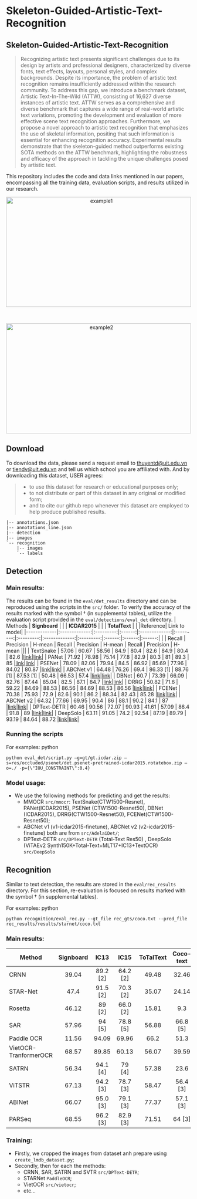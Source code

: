 # Skeleton-Guided-Artistic-Text-Recognition

## Skeleton-Guided-Artistic-Text-Recognition

> Recognizing artistic text presents significant challenges due to its design by artists and professional designers, characterized by diverse fonts, text effects, layouts, personal styles, and complex backgrounds. Despite its importance, the problem of artistic text recognition remains insufficiently addressed within the research community. To address this gap, we introduce a benchmark dataset, Artistic Text-In-The-Wild (ATTW), consisting of 16,627 diverse instances of artistic text. ATTW serves as a comprehensive and diverse benchmark that captures a wide range of real-world artistic text variations, promoting the development and evaluation of more effective scene text recognition approaches. Furthermore, we propose a novel approach to artistic text recognition that emphasizes the use of skeletal information, positing that such information is essential for enhancing recognition accuracy. Experimental results demonstrate that the skeleton-guided method outperforms existing SOTA methods on the ATTW benchmark, highlighting the robustness and efficacy of the approach in tackling the unique challenges posed by artistic text.

This repository includes the code and data links mentioned in our papers, encompassing all the training data, evaluation scripts, and results utilized in our research.

<p align="center">
  <img alt="example1" src="resources/1.jpg" width="100%" height=300>
</p>

<br/>

<p align="center">
  <img alt="example2" src="resources/3.jpg" width="100%" height=300>
</p>



## Download
To download the data, please send a request email to thuyentd@uit.edu.vn or tiendv@uit.edu.vn and tell us which school you are affiliated with. And by downloading this dataset, USER agrees:
> * to use this dataset for research or educational purposes only;
> * to not distribute or part of this dataset in any original or modified form;
> * and to cite our github repo whenever this dataset are employed to help produce published results.

```
|-- annotations.json
|-- annotations_line.json
|-- detection
|-- images
`-- recognition
    |-- images
    `-- labels
```

## Detection
### Main results:
The results can be found in the `eval/det_results` directory and can be reproduced using the scripts in the `src/` folder. To verify the accuracy of the results marked with the symbol † (in supplemental tables), utilize the evaluation script provided in the `eval/detections/eval_det` directory.
| Methods     | **Signboard** |           |        | **ICDAR2015** |           |           | **TotalText** |           |        |Reference| Link to model|
|-------------|:-------------:|:---------:|:------:|:-------------:|:---------:|:---------:|:-------------:|:---------:|:------:|:------:|:------:|
|             |     Recall    | Precision | H-mean |     Recall    | Precision |   H-mean  |     Recall    | Precision | H-mean |||
| TextSnake   |         57.06 |     60.67 |  58.56 |      84.9     |    80.4   |    82.6   |      84.9     |    80.4   |  82.6  |[link](https://github.com/open-mmlab/mmocr/blob/main/configs/textdet/textsnake/README.md)|[link](https://drive.google.com/file/d/1e14mRto25VnECjEItai-TobPzEWPXcT1/view?usp=drive_link)|
| PANet       |         71.92 |     78.98 |  75.14 |      77.8     |    82.9   |    80.3   |       81      |    89.3   |   85   |[link](https://github.com/open-mmlab/mmocr/blob/main/configs/textdet/panet/README.md)|[link](https://drive.google.com/file/d/1e7f0KridHbcGGCq-DMcSZvVY-SkYAaGW/view?usp=drive_link)|
| PSENet      |         78.09 |     82.06 |  79.94 |      84.5     |   86.92   |   85.69   |     77.96     |   84.02   |  80.87 |[link](https://github.com/open-mmlab/mmocr/blob/main/configs/textdet/psenet/README.md)|[link](https://drive.google.com/file/d/1e1KRPSY60WDT1wwmJdSlFkZmAKlvLW8u/view?usp=drive_link)|
| ABCNet v1   |         64.48 |     76.26 |   69.4 |   86.33 [1]   | 88.76 [1] | 87.53 [1] |     50.48     |   66.53   |  57.4  |[link](https://github.com/aim-uofa/AdelaiDet)|[link](https://drive.google.com/file/d/17ulJ05Eo6UkiU-ziMfE6C8ayat5nkEmT/view?usp=drive_link)|
| DBNet       |          60.7 |     73.39 |  66.09 |     82.76     |   87.44   |   85.04   |      82.5     |    87.1   |  84.7  |[link](https://github.com/open-mmlab/mmocr/blob/main/configs/textdet/dbnet/README.md)|[link](https://drive.google.com/file/d/1eVovAe1WZsrnnLrZSvIk1oAQ-YzddRQe/view?usp=drive_link)|
| DRRG        |         50.82 |      71.6 |  59.22 |     84.69     |   88.53   |   86.56   |     84.69     |   88.53   |  86.56 |[link](https://github.com/open-mmlab/mmocr/blob/main/configs/textdet/drrg/README.md)|[link](https://drive.google.com/file/d/1eLyTayYQUqrbWaiTbxmhNBwcl4XO7AX4/view?usp=drive_link)|
| FCENet      |         70.38 |     75.93 |   72.9 |      82.6     |    90.1   |    86.2   |     88.34     |   82.43   |  85.28 |[link](https://github.com/open-mmlab/mmocr/blob/main/configs/textdet/fcenet/README.md)|[link](https://drive.google.com/file/d/1eK6R00gmhMahphcZ3lssx_cntziBTCgT/view?usp=drive_link)|
| ABCNet v2   |         64.32 |     77.66 |  69.95 |      90.4     |     86    |    88.1   |      90.2     |    84.1   |   87   |[link](https://github.com/aim-uofa/AdelaiDet)|[link](https://drive.google.com/file/d/1eGRZVsvCUZ6VjMmKszG4e_rEH4cieu1f/view?usp=drive_link)|
| DPText-DETR |         60.46 |     90.56 |  72.07 |     90.93     |   41.61   |   57.09   |      86.4     |    91.8   |   89   |[link](https://github.com/ymy-k/DPText-DETR)|[link](https://drive.google.com/file/d/1eUY9Em-4YJTJfSs2kOFDvI-5dUIuIL6b/view?usp=drive_link)|
| DeepSolo    |         63.11 |     91.05 |   74.2 |     92.54     |   87.19   |   89.79   |     93.19     |   84.64   |  88.72 |[link](https://github.com/ViTAE-Transformer/DeepSolo)|[link](https://drive.google.com/file/d/1eMrNSj36YkK0_qjcdP-lV4MPxcgFbFcB/view?usp=drive_link)|



### Running the scripts
For examples:
python
```
python eval_det/script.py –g=gt/gt.icdar.zip –s=res/occluded/psenet/det.psenet-pretrained-icdar2015.rotatebox.zip –o=./ -p={\"IOU_CONSTRAINT\":0.4}
```


### Model usage:
- We use the following methods for predicting and get the results:
    + MMOCR `src/mmocr`: TextSnake(CTW1500-Resnet), PANet(ICDAR2015), PSENet (CTW1500-Resnet50), DBNet (ICDAR2015), DRRG(CTW1500-Resnet50), FCENet(CTW1500-Resnet50);
    + ABCNet v1 (v1-icdar2015-finetune), ABCNet v2 (v2-icdar2015-finetune) both are from `src/AdelaiDet/`;
    + DPText-DETR `src/DPText-DETR` (Total-Text	Res50) , DeepSolo (ViTAEv2 Synth150K+Total-Text+MLT17+IC13+TextOCR) `src/DeepSolo`

## Recognition

Similar to text detection, the results are stored in the `eval/rec_results` directory. For this section, re-evaluation is focused on results marked with the symbol † (in supplemental tables).

For examples:
python
```
python recognition/eval_rec.py --gt_file rec_gts/coco.txt --pred_file rec_results/results/starnet/coco.txt
```
### Main results:
| Method                | **Signboard** | **IC13** | **IC15** | **ToTalText** | **Coco-text** ||
|-----------------------|:-------------:|:--------:|:--------:|:-------------:|:-------------:|:-------------:|
| CRNN                  |     39.04     | 89.2 [2] | 64.2 [2] |     49.48     |     32.46     |[link](https://drive.google.com/file/d/1qiA71LzIcxZWBSMQyOriqJPhKgqVLYHr/view?usp=drive_link)|
| STAR-Net              |      47.4     | 91.5 [2] | 70.3 [2] |     35.07     |     24.14     |[link](https://drive.google.com/file/d/1dpCjmE1KK6QVaJ2cSS-eza-KN185c-cd/view?usp=drive_link)|
| Rosetta               |     46.12     |  89 [2]  | 66.0 [2] |     15.81     |      9.3      |[link](https://drive.google.com/file/d/1dtCmgjHh3IMqKungeaepPRmEMffAAmMg/view?usp=drive_link)|
| SAR                   |     57.96     |  94 [5]  | 78.8 [5] |     56.88     |    66.8 [5]   |[link](https://drive.google.com/file/d/1dr6njFxV6GiXDGXp3a4nKL3D76sQ6bcO/view?usp=drive_link)|
| Paddle OCR            |     11.56     |   94.09  |   69.96  |      66.2     |      51.3     |[link](https://github.com/PaddlePaddle/PaddleOCR)|
| VietOCR-TranformerOCR |     68.57     |   89.85  |   60.13  |     56.07     |     39.59     |[link](https://drive.google.com/file/d/1dnTX5kG6l2fJ5ULWgTNgaAXiBRrZdnG1/view?usp=drive_link)|
| SATRN                 |     56.34     | 94.1 [4] |  79 [4]  |     57.38     |      23.6     |[link](https://drive.google.com/file/d/1dpaS9YRmYagvkH-R5pPc5RZB90ZNjezK/view?usp=drive_link)|
| ViTSTR                |     67.13     | 94.2 [3] | 78.7 [3] |     58.47     |    56.4 [3]   |[link](https://drive.google.com/file/d/1fVM2GQx770GRHOSRG84I-rKKrqALJwNS/view?usp=drive_link)|
| ABINet                |     66.07     | 95.0 [3] | 79.1 [3] |     77.37     |    57.1 [3]   |[link](https://drive.google.com/file/d/1dzOZ9ABInuhbjOO3W2oBTCGas0uDYQas/view?usp=drive_link)|
| PARSeq                |     68.55     | 96.2 [3] | 82.9 [3] |     71.51     |     64 [3]    |[link](https://drive.google.com/file/d/1dv07-ti8mUGIM5QJWSXF4423YzQbw4LT/view?usp=drive_link)|


### Training:
- Firstly, we cropped the images from dataset anh prepare using `create_lmdb_dataset.py`;
- Secondly, then for each the methods:
    + CRNN, SAR, SATRN and SVTR  `src/DPText-DETR`;
    + STARNet `PaddleOCR`;
    + VietOCR `src/vietocr`; 
    + etc...
